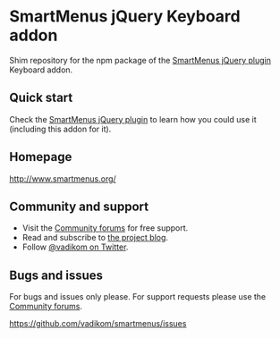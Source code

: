 # SmartMenus jQuery Keyboard addon

Shim repository for the npm package of the [SmartMenus jQuery plugin](http://github.com/vadikom/smartmenus) Keyboard addon.

## Quick start

Check the [SmartMenus jQuery plugin](http://github.com/vadikom/smartmenus) to learn how you could use it (including this addon for it).

## Homepage

<http://www.smartmenus.org/>

## Community and support

- Visit the [Community forums](http://www.smartmenus.org/forums/) for free support.
- Read and subscribe to [the project blog](http://www.smartmenus.org/blog/).
- Follow [@vadikom on Twitter](http://twitter.com/vadikom).

## Bugs and issues

For bugs and issues only please. For support requests please use the [Community forums](http://www.smartmenus.org/forums/).

<https://github.com/vadikom/smartmenus/issues>